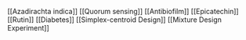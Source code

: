 [[Azadirachta indica]]
[[Quorum sensing]]
[[Antibiofilm]]
[[Epicatechin]]
[[Rutin]]
[[Diabetes]]
[[Simplex-centroid Design]]
[[Mixture Design Experiment]]
